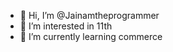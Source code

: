 - 👋 Hi, I’m @Jainamtheprogrammer
- 👀 I’m interested in 11th 
- 🌱 I’m currently learning commerce

<!---
Jainamtheprogrammer/Jainamtheprogrammer is a ✨ special ✨ repository because its `README.md` (this file) appears on your GitHub profile.
You can click the Preview link to take a look at your changes.
--->
